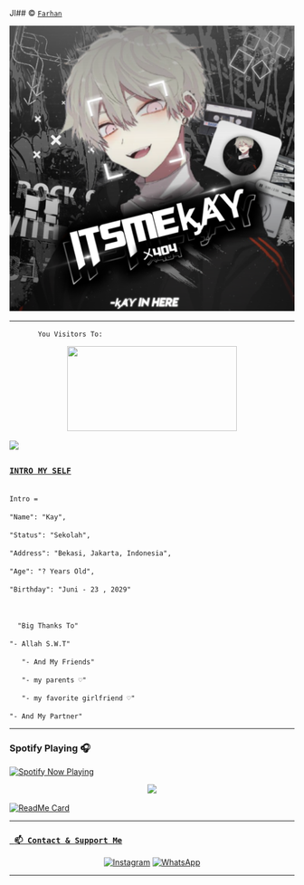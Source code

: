 Jl## © [`Farhan`](https://github.com/Fxc7)

![template_s](https://github.com/itskayX404/itskayX404/blob/main/20211003_103248.png)


___
```
       You Visitors To:
```
<p align="center">
   <img width="300" height="150" src="https://camo.githubusercontent.com/db45054d90ef8099ce0235c82592c406dba0adcda421f8a84f162b58bab5d3e0/68747470733a2f2f636f756e742e6765746c6f6c692e636f6d2f6765742f406e6f627579616b693f7468656d653d67656c626f6f72752d68" />

  <a href="https://github.com/itskayX404"><img src="https://cardivo.vercel.app/api?name=itskayX404&description=Hi,%20i%27m%20Kay%20and%20i%27m%20just%20a%20newbie%20programmer%20Nice%20to%20meet%20you%20👋&image=https://encrypted-tbn0.gstatic.com/images?q=tbn:ANd9GcQim_SGX18GNe6nkzSpWSVwsHeQTWA9iNTN9Q&usqp=CAU&backgroundColor=%23ecf0f1&instagram=itskayX404&github=itskayX404&pattern=leaf&colorPattern=%23eaeaea" /><a>
</p>


### [`INTRO MY SELF`](https://instagram.com/itskayx404)

```

Intro =

"Name": "Kay",

"Status": "Sekolah",

"Address": "Bekasi, Jakarta, Indonesia",

"Age": "? Years Old",

"Birthday": "Juni - 23 , 2029"

   

  "Big Thanks To"

"- Allah S.W.T"

   "- And My Friends"
   
   "- my parents ♡"
   
   "- my favorite girlfriend ♡"

"- And My Partner"

```
___

### Spotify Playing 🎧

<p align="center">

  <a href="https://open.spotify.com/user/hbv7yzic965h9y82w194av0cz" target="_blank"><img src="https://now-playing-on-spotify.vercel.app/api/spotify" alt="Spotify Now Playing" width="350"/></a>

</p>
  

<p align="center">
  <a href="https://github.com/itskayX404"><img src="https://github-readme-stats.vercel.app/api/top-langs?username=itskayX404&theme=tokyonight&layout=compact" /></a>
</p>
  
[![ReadMe Card](https://github-readme-stats.vercel.app/api/pin/?username=Fxc7&repo=termux-bot-wa&theme=tokyonight)](https://github.com/Fxc7/termux-bot-wa)
___

### [` 📫 Contact & Support Me`](https://api.whatsapp.com/send?phone=6282180026483&text=Hai+Bang)

<p align="center">
<a href="https://www.instagram.com/itskayX404" target="_blank"><img src="https://img.shields.io/badge/Instagram-%23E4405F.svg?&style=flat-square&logo=instagram&logoColor=white" alt="Instagram"></a>
<a href="https://api.whatsapp.com/send?phone=6282180026483&text=p+bang+:v" target="_blank"><img src="https://img.shields.io/badge/Whatsapp-%808080.svg?&style=flat-square&logo=Whatsapp&logoColor=white" alt="WhatsApp"></a>
</p>

___
